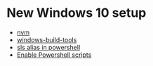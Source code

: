 # New Windows 10 setup
- [nvm](https://github.com/coreybutler/nvm-windows/)
- [windows-build-tools](https://github.com/Microsoft/nodejs-guidelines/blob/master/windows-environment.md)
- [sls alias in powershell](https://stackoverflow.com/questions/43302843/serverless-framework-sls-conflicts-with-powershell-sls-select-string/43302844)
- [Enable Powershell scripts](https://stackoverflow.com/questions/4037939/powershell-says-execution-of-scripts-is-disabled-on-this-system)
